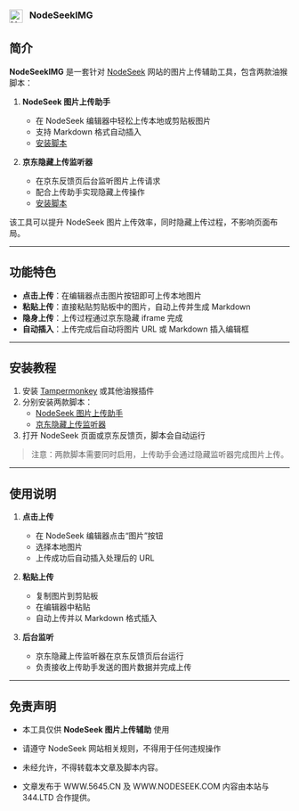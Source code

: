 <h3>
  <img src="https://img20.360buyimg.com/openfeedback/jfs/t1/334008/23/9120/8493/68b942b9F61f95de1/8f784315f112c6bc.png" 
       alt="NodeSeekIMG" 
       width="24" 
       height="24" 
       style="vertical-align: middle; margin-right: 8px;">
  <b>NodeSeekIMG</b>
</h3>

## 简介
**NodeSeekIMG** 是一套针对 [NodeSeek](https://www.nodeseek.com/) 网站的图片上传辅助工具，包含两款油猴脚本：  

1. **NodeSeek 图片上传助手**  
   - 在 NodeSeek 编辑器中轻松上传本地或剪贴板图片  
   - 支持 Markdown 格式自动插入  
   - [安装脚本](https://github.com/344LTD/NodeSeekIMG/blob/main/v1/NodeSeek%E5%9B%BE%E7%89%87%E4%B8%8A%E4%BC%A0%E5%8A%A9%E6%89%8B.js)

2. **京东隐藏上传监听器**  
   - 在京东反馈页后台监听图片上传请求  
   - 配合上传助手实现隐藏上传操作  
   - [安装脚本](https://github.com/344LTD/NodeSeekIMG/blob/main/v1/%E4%BA%AC%E4%B8%9C%E9%9A%90%E8%97%8F%E4%B8%8A%E4%BC%A0%E7%9B%91%E5%90%AC%E5%99%A8.js)

该工具可以提升 NodeSeek 图片上传效率，同时隐藏上传过程，不影响页面布局。

---

## 功能特色

- **点击上传**：在编辑器点击图片按钮即可上传本地图片  
- **粘贴上传**：直接粘贴剪贴板中的图片，自动上传并生成 Markdown  
- **隐身上传**：上传过程通过京东隐藏 iframe 完成  
- **自动插入**：上传完成后自动将图片 URL 或 Markdown 插入编辑框  

---

## 安装教程

1. 安装 [Tampermonkey](https://www.tampermonkey.net/) 或其他油猴插件  
2. 分别安装两款脚本：
   - [NodeSeek 图片上传助手](https://github.com/344LTD/NodeSeekIMG/blob/main/v1/NodeSeek%E5%9B%BE%E7%89%87%E4%B8%8A%E4%BC%A0%E5%8A%A9%E6%89%8B.js)  
   - [京东隐藏上传监听器](https://github.com/344LTD/NodeSeekIMG/blob/main/v1/%E4%BA%AC%E4%B8%9C%E9%9A%90%E8%97%8F%E4%B8%8A%E4%BC%A0%E7%9B%91%E5%90%AC%E5%99%A8.js)  
3. 打开 NodeSeek 页面或京东反馈页，脚本会自动运行  

> 注意：两款脚本需要同时启用，上传助手会通过隐藏监听器完成图片上传。

---

## 使用说明

1. **点击上传**  
   - 在 NodeSeek 编辑器点击“图片”按钮  
   - 选择本地图片  
   - 上传成功后自动插入处理后的 URL  

2. **粘贴上传**  
   - 复制图片到剪贴板  
   - 在编辑器中粘贴  
   - 自动上传并以 Markdown 格式插入  

3. **后台监听**  
   - 京东隐藏上传监听器在京东反馈页后台运行  
   - 负责接收上传助手发送的图片数据并完成上传  

---

## 免责声明

- 本工具仅供 **NodeSeek 图片上传辅助** 使用  
- 请遵守 NodeSeek 网站相关规则，不得用于任何违规操作

- 未经允许，不得转载本文章及脚本内容。
- 文章发布于 WWW.5645.CN 及 WWW.NODESEEK.COM 内容由本站与 344.LTD 合作提供。
